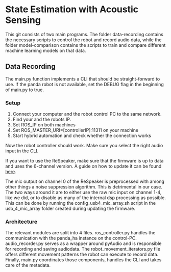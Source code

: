 # State Estimation with Acoustic Sensing
This git consists of two main programs. The folder data-recording contains 
the necessary scripts to control the robot and record audio data, while the folder
model-comparison contains the scripts to train and compare different machine learning models 
on that data.

## Data Recording
The main.py function implements a CLI that should be straight-forward to use.
If the panda robot is not available, set the DEBUG flag in the beginning of main.py
to true. 

### Setup
1. Connect your computer and the robot control PC to the same network.
2. Find your and the robots IP.
3. Set ROS_IP on both machines 
4. Set ROS_MASTER_URI=\[controllerIP\]:11311 on your machine
5. Start hybrid automation and check whether the connection works

Now the robot controller should work. Make sure you select the right audio input in the CLI.

If you want to use the ReSpeaker, make sure that the firmware is up to data and uses the 6-channel version.
A guide on how to update it can be found [here](https://wiki.seeedstudio.com/ReSpeaker_Mic_Array_v2.0/#update-firmware).

The mic output on channel 0 of the ReSpeaker is preprocessed with among other things a noise suppression algorithm.
This is detrimental in our case. The two ways around it are to either use the raw mic input on channel 1-4, 
like we did, or to disable as many of the internal dsp processing as possible.
This can be done by running the config_usb4_mic_array.sh script in the usb_4_mic_array folder created during
updating the firmware. 

### Architecture
The relevant modules are split into 4 files. ros_controller.py handles the communication
with the panda_ha instance on the control-PC. audio_recorder.py serves as a wrapper around
pyAudio and is responsible for recording and saving audiodata. The robot_movement_iterators.py
file offers different movement patterns the robot can execute to record data.
Finally, main.py coordinates those components, handles the CLI and takes care of the metadata.
